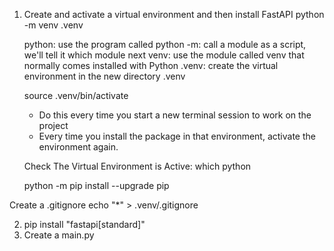 
1. Create and activate a virtual environment and then install FastAPI
	python -m venv .venv
	
	
    python: use the program called python
    -m: call a module as a script, we'll tell it which module next
    venv: use the module called venv that normally comes installed with Python
    .venv: create the virtual environment in the new directory .venv

	source .venv/bin/activate
	* Do this every time you start a new terminal session to work on the project
	* Every time you install the package in that environment, activate the environment again.
	
	Check The Virtual Environment is Active:
	which python
	
	
	python -m pip install --upgrade pip
	
	
Create a .gitignore
echo "*" > .venv/.gitignore




2. pip install "fastapi[standard]"
3. Create a main.py
